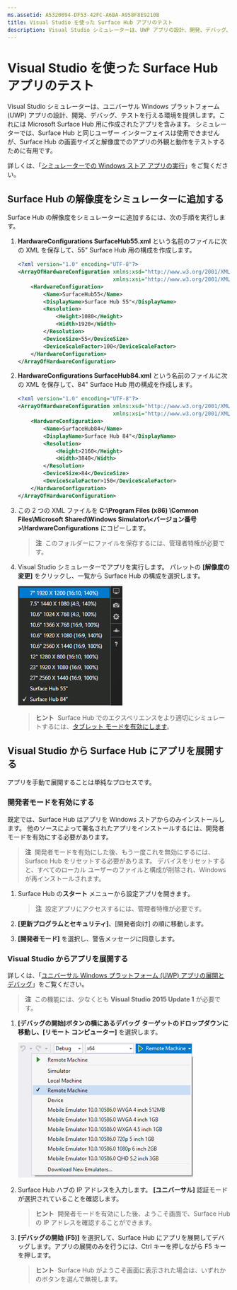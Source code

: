 ```yaml
---
ms.assetid: A5320094-DF53-42FC-A6BA-A958F8E9210B
title: Visual Studio を使った Surface Hub アプリのテスト
description: Visual Studio シミュレーターは、UWP アプリの設計、開発、デバッグ、テストを行える環境を提供します。これには Surface Hub 用に作成されたアプリを含みます。 
---
```


# Visual Studio を使った Surface Hub アプリのテスト
Visual Studio シミュレーターは、ユニバーサル Windows プラットフォーム (UWP) アプリの設計、開発、デバッグ、テストを行える環境を提供します。これには Microsoft Surface Hub 用に作成されたアプリを含みます。 シミュレーターでは、Surface Hub と同じユーザー インターフェイスは使用できませんが、Surface Hub の画面サイズと解像度でのアプリの外観と動作をテストするために有用です。

詳しくは、「[シミュレーターでの Windows ストア アプリの実行](https://msdn.microsoft.com/en-us/library/hh441475.aspx)」をご覧ください。

## Surface Hub の解像度をシミュレーターに追加する
Surface Hub の解像度をシミュレーターに追加するには、次の手順を実行します。

1. **HardwareConfigurations SurfaceHub55.xml** という名前のファイルに次の XML を保存して、55" Surface Hub 用の構成を作成します。  

    ```xml
    <?xml version="1.0" encoding="UTF-8"?>
    <ArrayOfHardwareConfiguration xmlns:xsd="http://www.w3.org/2001/XMLSchema"
                                  xmlns:xsi="http://www.w3.org/2001/XMLSchema-instance">
        <HardwareConfiguration>
            <Name>SurfaceHub55</Name>
            <DisplayName>Surface Hub 55"</DisplayName>
            <Resolution>
                <Height>1080</Height>
                <Width>1920</Width>
            </Resolution>
            <DeviceSize>55</DeviceSize>
            <DeviceScaleFactor>100</DeviceScaleFactor>
        </HardwareConfiguration>
    </ArrayOfHardwareConfiguration>
    ```

2. **HardwareConfigurations SurfaceHub84.xml** という名前のファイルに次の XML を保存して、84" Surface Hub 用の構成を作成します。

    ```xml
    <?xml version="1.0" encoding="UTF-8"?>
    <ArrayOfHardwareConfiguration xmlns:xsd="http://www.w3.org/2001/XMLSchema"
                                  xmlns:xsi="http://www.w3.org/2001/XMLSchema-instance">
        <HardwareConfiguration>
            <Name>SurfaceHub84</Name>
            <DisplayName>Surface Hub 84"</DisplayName>
            <Resolution>
                <Height>2160</Height>
                <Width>3840</Width>
            </Resolution>
            <DeviceSize>84</DeviceSize>
            <DeviceScaleFactor>150</DeviceScaleFactor>
        </HardwareConfiguration>
    </ArrayOfHardwareConfiguration>
    ```

3. この 2 つの XML ファイルを **C:\Program Files (x86) \Common Files\Microsoft Shared\Windows Simulator\\&lt;バージョン番号&gt;\HardwareConfigurations** にコピーします。

   > **注**&nbsp;&nbsp;このフォルダーにファイルを保存するには、管理者特権が必要です。

4. Visual Studio シミュレーターでアプリを実行します。 パレットの **[解像度の変更]** をクリックし、一覧から Surface Hub の構成を選択します。

    ![Visual Studio シミュレーターの解像度](images/vs-simulator-resolutions.png)
    
   > **ヒント**&nbsp;&nbsp;Surface Hub でのエクスペリエンスをより適切にシミュレートするには、[タブレット モードを有効にします](http://windows.microsoft.com/en-us/windows-10/getstarted-like-a-tablet)。
   
## Visual Studio から Surface Hub にアプリを展開する 
アプリを手動で展開することは単純なプロセスです。

### 開発者モードを有効にする
既定では、Surface Hub はアプリを Windows ストアからのみインストールします。 他のソースによって署名されたアプリをインストールするには、開発者モードを有効にする必要があります。 

> **注**&nbsp;&nbsp;開発者モードを有効にした後、もう一度これを無効にするには、Surface Hub をリセットする必要があります。 デバイスをリセットすると、すべてのローカル ユーザーのファイルと構成が削除され、Windows が再インストールされます。

1. Surface Hub の**スタート** メニューから設定アプリを開きます。

   >  **注**&nbsp;&nbsp;設定アプリにアクセスするには、管理者特権が必要です。
   
2. **[更新プログラムとセキュリティ]**、[開発者向け] の順に移動します。

3. **[開発者モード]** を選択し、警告メッセージに同意します。

### Visual Studio からアプリを展開する
詳しくは、「[ユニバーサル Windows プラットフォーム (UWP) アプリの展開とデバッグ](https://msdn.microsoft.com/en-us/windows/uwp/debug-test-perf/deploying-and-debugging-uwp-apps)」をご覧ください。

   > **注**&nbsp;&nbsp;この機能には、少なくとも **Visual Studio 2015 Update 1** が必要です。

1. **[デバッグの開始]**ボタンの横にあるデバッグ ターゲットのドロップダウンに移動し、**[リモート コンピューター]** を選択します。

    <!--lcap: in your screenshot, you have local machine selected-->

   ![Visual Studio のデバッグ ターゲットのドロップダウン](images/vs-debug-target.png)
   
2. Surface Hub ハブの IP アドレスを入力します。 **[ユニバーサル]** 認証モードが選択されていることを確認します。

   > **ヒント**&nbsp;&nbsp;開発者モードを有効にした後、ようこそ画面で、Surface Hub の IP アドレスを確認することができます。
   
3. **[デバッグの開始 (F5)]** を選択して、Surface Hub にアプリを展開してデバッグします。アプリの展開のみを行うには、Ctrl キーを押しながら F5 キーを押します。

   > **ヒント**&nbsp;&nbsp;Surface Hub がようこそ画面に表示された場合は、いずれかのボタンを選んで無視します。



<!--HONumber=Mar16_HO5-->


